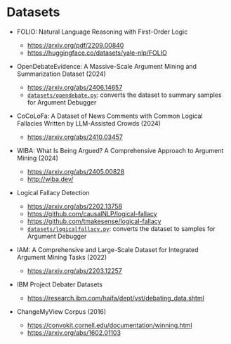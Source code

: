 # Datasets

- FOLIO: Natural Language Reasoning with First-Order Logic
  - https://arxiv.org/pdf/2209.00840
  - https://huggingface.co/datasets/yale-nlp/FOLIO

- OpenDebateEvidence: A Massive-Scale Argument Mining and Summarization Dataset (2024)
  - https://arxiv.org/abs/2406.14657
  - [`datasets/opendebate.py`](datasets/opendebate.py): converts the dataset to summary samples for Argument Debugger

- CoCoLoFa: A Dataset of News Comments with Common Logical Fallacies Written by LLM-Assisted Crowds (2024)
  - https://arxiv.org/abs/2410.03457

- WIBA: What Is Being Argued? A Comprehensive Approach to Argument Mining (2024)
  - https://arxiv.org/abs/2405.00828
  - http://wiba.dev/

- Logical Fallacy Detection
  - https://arxiv.org/abs/2202.13758
  - https://github.com/causalNLP/logical-fallacy
  - https://github.com/tmakesense/logical-fallacy
  - [`datasets/logicalfallacy.py`](datasets/logicalfallacy.py): converts the dataset to samples for Argument Debugger

- IAM: A Comprehensive and Large-Scale Dataset for Integrated Argument Mining Tasks (2022)
  - https://arxiv.org/abs/2203.12257
  
- IBM Project Debater Datasets
  - https://research.ibm.com/haifa/dept/vst/debating_data.shtml

- ChangeMyView Corpus (2016)
  - https://convokit.cornell.edu/documentation/winning.html
  - https://arxiv.org/abs/1602.01103


